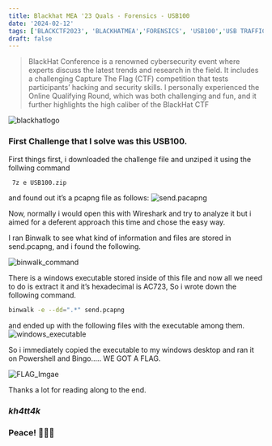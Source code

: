 ```yaml
---
title: Blackhat MEA '23 Quals - Forensics - USB100
date: '2024-02-12'
tags: ['BLACKCTF2023', 'BLACKHATMEA','FORENSICS', 'USB100','USB TRAFFIC']
draft: false
---
```

> BlackHat Conference is a renowned cybersecurity event where experts discuss the latest trends and research in the field. It includes a challenging Capture The Flag (CTF) competition that tests participants’ hacking and security skills. I personally experienced the Online Qualifying Round, which was both challenging and fun, and it further highlights the high caliber of the BlackHat CTF

![blackhatlogo](/static/writeups/blackhat2023/usb100/blackhat.png)

### First Challenge that I solve was this USB100.
First things first, i downloaded the challenge file and unziped it using the follwing command

```bash
 7z e USB100.zip
```
and found out it’s a pcapng file as follows:
![send.pacapng](/static/writeups/blackhat2023/usb100/send.png)

Now, normally i would open this with Wireshark and try to analyze it but i aimed for a deferent approach this time and chose the easy way.

I ran Binwalk to see what kind of information and files are stored in send.pcapng, and i found the following.

![binwalk_command](/static/writeups/blackhat2023/usb100/binwalk_command.png)

There is a windows executable stored inside of this file and now all we need to do is extract it and it’s hexadecimal is AC723, So i wrote down the following command.

```bash
binwalk -e --dd=".*" send.pcapng
```
and ended up with the following files with the executable among them.
![windows_executable](/static/writeups/blackhat2023/usb100/windows_executable.png)

So i immediately copied the executable to my windows desktop and ran it on Powershell and Bingo….. WE GOT A FLAG.

![FLAG_Imgae](/static/writeups/blackhat2023/usb100/FLAG.png)

Thanks a lot for reading along to the end.
### ***kh4tt4k***

### Peace! 👋👋👋




